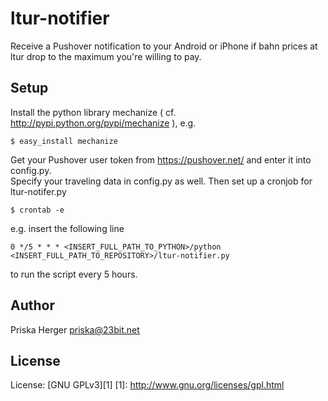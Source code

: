ltur-notifier
================

Receive a Pushover notification to your Android or iPhone 
if bahn prices at ltur drop to the maximum you're willing to pay.

Setup
-------

Install the python library mechanize ( cf. http://pypi.python.org/pypi/mechanize ), e.g.

    $ easy_install mechanize

Get your Pushover user token from https://pushover.net/ and enter it into config.py.  
Specify your traveling data in config.py as well. Then set up a cronjob for ltur-notifer.py

    $ crontab -e

e.g. insert the following line
    
    0 */5 * * * <INSERT_FULL_PATH_TO_PYTHON>/python <INSERT_FULL_PATH_TO_REPOSITORY>/ltur-notifier.py

to run the script every 5 hours.

Author
-------
Priska Herger <priska@23bit.net>  

License
-------
License: [GNU GPLv3][1]
[1]: http://www.gnu.org/licenses/gpl.html
